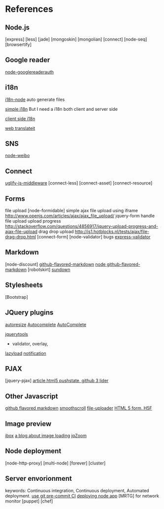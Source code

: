 References
====

Node.js
----
[express]
[less]
[jade]
[mongoskin]
[mongolian]
[connect]
[node-seq]
[browsertify]

Google reader
----
[node-googlereaderauth](https://github.com/Tobbe/googlereaderauth)

i18n
----
[i18n-node](https://github.com/mashpie/i18n-node)
auto generate files

[simple i18n](https://gist.github.com/578342)
But I need a i18n both client and server side

[client side i18n](http://requirejs.org/docs/api.html#i18n)

[web translateit](https://webtranslateit.com/)

SNS
----
[node-weibo](https://github.com/fengmk2/node-weibo)


Connect
----
[uglify-js-middleware](https://github.com/JakeWharton/uglify-js-middleware/blob/master/uglify-js-middleware.js)
[connect-less]
[connect-asset]
[connect-resource]

Forms
----
file upload [node-formidable]
simple ajax file upload using iframe http://www.openjs.com/articles/ajax/ajax_file_upload/
jquery-form handle file upload
upload progress http://stackoverflow.com/questions/4856917/jquery-upload-progress-and-ajax-file-upload
drag drop upload http://js1.hotblocks.nl/tests/ajax/file-drag-drop.html
[connect-form]
[node-validator]
bugs [express-validator](https://github.com/ctavan/express-validator)

Markdown
----
[node-discount]
[github-flavored-markdown](https://github.com/github/github-flavored-markdown)
[node github-flavored-markdown](https://github.com/isaacs/github-flavored-markdown)
[robotskirt]
[sundown](https://github.com/tanoku/sundown)

Stylesheets
----
[Bootstrap]

JQuery plugins
----
[autoresize](http://james.padolsey.com/javascript/jquery-plugin-autoresize/)
[Autocomplete](https://github.com/agarzola/jQueryAutocompletePlugin)
[AutoComplete](http://www.amirharel.com/2011/03/07/implementing-autocomplete-jquery-plugin-for-textarea/)

[jquerytools](https://github.com/jquerytools/jquerytools)
* validator, overlay, 

[lazyload](https://github.com/tuupola/jquery_lazyload)
[notification](http://www.erichynds.com/examples/jquery-notify/)

PJAX
----
[jquery-pjax]
[article,html5 pushstate, github 3 lider](https://github.com/blog/760-the-tree-slider)

Other Javascript
----
[github flavored markdown](https://github.com/github/github-flavored-markdown)
[smoothscroll](http://www.kryogenix.org/code/browser/smoothscroll/)
[file-uploader](https://github.com/valums/file-uploader)
[HTML 5 form, H5F](https://github.com/ryanseddon/H5F)

Image preview
----
[ibox](http://www.enthropia.com/labs/ibox/)
[a blog about image loading](http://jqueryfordesigners.com/image-loading/)
[jqZoom](http://www.mind-projects.it/projects/jqzoom/)

Node deployment
----
[node-http-proxy]
[multi-node]
[forever]
[cluster]

Server envorionment
----
keywords: Continuous integration, Continuous deployment, Automated deployment.
[use git pre-commit CI](http://www.javascriptkata.com/2010/10/28/ready-js-prepare-your-javascript-for-production/)
[deploying node app](http://www.carbonsilk.com/node/deploying-nodejs-apps/)
[MRTG] for network monitor
[puppet]
[chef]
